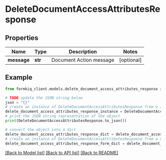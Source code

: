 # DeleteDocumentAccessAttributesResponse


## Properties

Name | Type | Description | Notes
------------ | ------------- | ------------- | -------------
**message** | **str** | Document Action message | [optional] 

## Example

```python
from formkiq_client.models.delete_document_access_attributes_response import DeleteDocumentAccessAttributesResponse

# TODO update the JSON string below
json = "{}"
# create an instance of DeleteDocumentAccessAttributesResponse from a JSON string
delete_document_access_attributes_response_instance = DeleteDocumentAccessAttributesResponse.from_json(json)
# print the JSON string representation of the object
print(DeleteDocumentAccessAttributesResponse.to_json())

# convert the object into a dict
delete_document_access_attributes_response_dict = delete_document_access_attributes_response_instance.to_dict()
# create an instance of DeleteDocumentAccessAttributesResponse from a dict
delete_document_access_attributes_response_form_dict = delete_document_access_attributes_response.from_dict(delete_document_access_attributes_response_dict)
```
[[Back to Model list]](../README.md#documentation-for-models) [[Back to API list]](../README.md#documentation-for-api-endpoints) [[Back to README]](../README.md)


